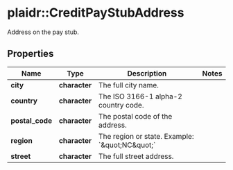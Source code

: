 # plaidr::CreditPayStubAddress

Address on the pay stub.

## Properties
Name | Type | Description | Notes
------------ | ------------- | ------------- | -------------
**city** | **character** | The full city name. | 
**country** | **character** | The ISO 3166-1 alpha-2 country code. | 
**postal_code** | **character** | The postal code of the address. | 
**region** | **character** | The region or state. Example: &#x60;\&quot;NC\&quot;&#x60; | 
**street** | **character** | The full street address. | 


